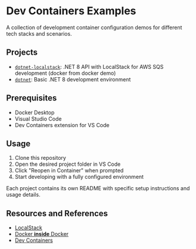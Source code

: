 # Dev Containers Examples

A collection of development container configuration demos for different tech stacks and scenarios.

## Projects

- [`dotnet-localstack`](./dotnet-localstack/): .NET 8 API with LocalStack for AWS SQS development (docker from docker demo)
- [`dotnet`](./dotnet/): Basic .NET 8 development environment

## Prerequisites

- Docker Desktop
- Visual Studio Code
- Dev Containers extension for VS Code

## Usage

1. Clone this repository
2. Open the desired project folder in VS Code
3. Click "Reopen in Container" when prompted
4. Start developing with a fully configured environment

Each project contains its own README with specific setup instructions and usage details.

## Resources and References

- [LocalStack](https://localstack.cloud/)
- [Docker **inside** Docker](https://medium.com/@shivam77kushwah/docker-inside-docker-e0483c51cc2c)
- [Dev Containers](https://code.visualstudio.com/docs/devcontainers/containers)
